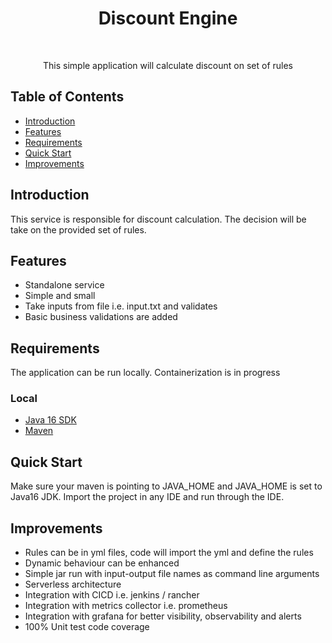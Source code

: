 <h1 align="center"> Discount Engine </h1> <br>

<p align="center">
  This simple application will calculate discount on set of rules
</p>


## Table of Contents

- [Introduction](#introduction)
- [Features](#features)
- [Requirements](#requirements)
- [Quick Start](#quick-start)
- [Improvements](#improvements)




## Introduction

This service is responsible for discount calculation. The decision will be take on the provided set of rules.

## Features
* Standalone service
* Simple and small
* Take inputs from file i.e. input.txt and validates
* Basic business validations are added


## Requirements
The application can be run locally. Containerization is in progress

### Local
* [Java 16 SDK](https://www.oracle.com/java/technologies/downloads/#java16)
* [Maven](https://downloads.apache.org/maven/maven-3/3.8.1/binaries/)


## Quick Start
Make sure your maven is pointing to JAVA_HOME and JAVA_HOME is set to Java16 JDK. Import the project in any IDE and run through the IDE.

## Improvements
* Rules can be in yml files, code will import the yml and define the rules
* Dynamic behaviour can be enhanced
* Simple jar run with input-output file names as command line arguments
* Serverless architecture
* Integration with CICD i.e. jenkins / rancher
* Integration with metrics collector i.e. prometheus
* Integration with grafana for better visibility, observability and alerts
* 100% Unit test code coverage 
